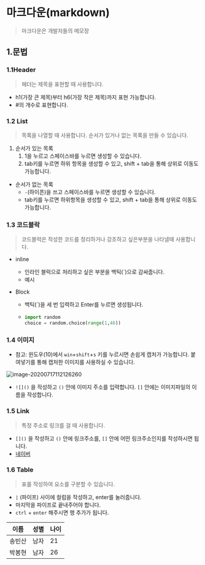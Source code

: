 # 마크다운(markdown)

> 마크다운은 개발자들의 메모장

## 1.문법

###  1.1Header

> 헤더는 제목을 표현할 때 사용합니다.

- h1(가장 큰 제목)부터 h6(가장 작은 제목)까지 표현 가능합니다.
- #의 개수로 표현합니다.

### 1.2 List

> 목록을 나열할 때 사용합니다. 순서가 있거나 없는 목록을 만들 수 있습니다.

1. 순서가 있는 목록
   1. 1을 누르고 스페이스바를 누르면 생성할 수 있습니다.
   2. tab키를 누르면 하위 항목을 생성할 수 있고, shift + tab을 통해 상위로 이동도 가능합니다.

- 순서가 없는 목록
  - `-`(하이픈)을 쓰고 스페이스바를 누르면 생성할 수 있습니다.
  - tab키를 누르면 하위항목을 생성할 수 있고, shift + tab을 통해 상위로 이동도 가능합니다.

### 1.3 코드블락

> 코드블럭은 작성한 코드를 정리하거나 강조하고 싶은부분을 나타낼때 사용합니다.

- inline

  - 인라인 블럭으로 처리하고 싶은 부분을 백틱(`)으로 감싸줍니다.
  - 예시

- Block

  - 백틱(`)을 세 번 입력하고 Enter를 누르면 생성됩니다.

  - ```python
    import random
    choice = random.choice(range(1,46))
    ```

### 1.4 이미지

- 참고: 윈도우(10)에서 `win`+`shift`+`s` 키를 누르시면 손쉽게 캡처가 가능합니다. 붙여넣기를 통해 캡처한 이미지를 사용하실 수 있습니다.



![image-20200717112126260](markdown.assets/image-20200717112126260.png)

- `![]()` 을 작성하고 `()`  안에 이미지 주소를 입력합니다. `[]` 안에는 이미지파일의 이름을 작성합니다.

### 1.5 Link

> 특정 주소로 링크를 걸 때 사용합니다.

- `[]()` 을 작성하고 `()` 안에 링크주소를, `[]` 안에 어떤 링크주소인지를 작성하시면 됩니다.
- [네이버](www.naver.com)





### 1.6 Table

> 표를 작성하여 요소를 구분할 수 있습니다.

- `|` (파이프) 사이에 컬럼을 작성하고, enter를 눌러줍니다.
- 마지막을 파이프로 끝내주어야 합니다.
- `ctrl` + `enter` 해주시면 행 추가가 됩니다.

| 이름   | 성별 | 나이 |
| ------ | ---- | ---- |
| 송빈산 | 남자 | 21   |
| 박봉현 | 남자 | 26   |



